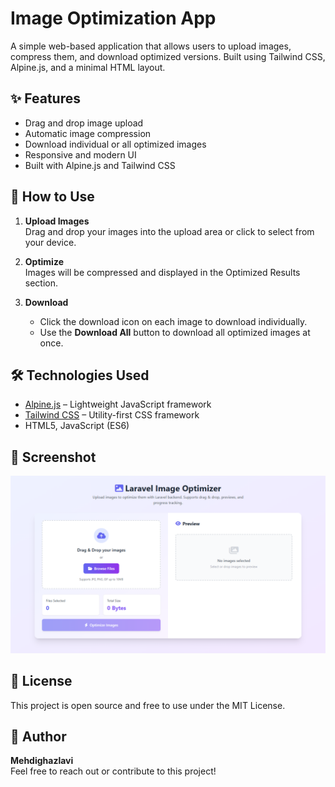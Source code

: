 # Image Optimization App

A simple web-based application that allows users to upload images, compress them, and download optimized versions. Built using Tailwind CSS, Alpine.js, and a minimal HTML layout.

## ✨ Features

- Drag and drop image upload
- Automatic image compression
- Download individual or all optimized images
- Responsive and modern UI
- Built with Alpine.js and Tailwind CSS

## 🚀 How to Use

1. **Upload Images**  
   Drag and drop your images into the upload area or click to select from your device.

2. **Optimize**  
   Images will be compressed and displayed in the Optimized Results section.

3. **Download**
    - Click the download icon on each image to download individually.
    - Use the **Download All** button to download all optimized images at once.

## 🛠️ Technologies Used

- [Alpine.js](https://alpinejs.dev/) – Lightweight JavaScript framework
- [Tailwind CSS](https://tailwindcss.com/) – Utility-first CSS framework
- HTML5, JavaScript (ES6)

## 📸 Screenshot

![screenshot](screenshot.png)

## 📄 License

This project is open source and free to use under the MIT License.

## 👤 Author

**Mehdighazlavi**  
Feel free to reach out or contribute to this project!
